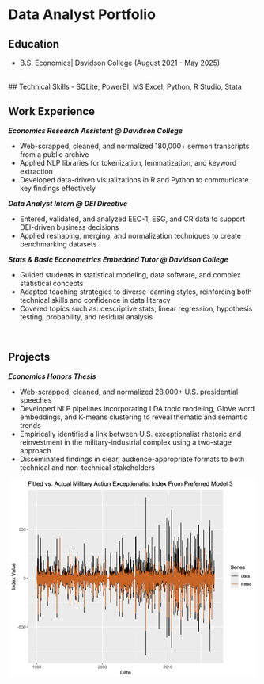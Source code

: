 # Data Analyst Portfolio

## Education 
- B.S. Economics| Davidson College (August 2021 - May 2025)
<br> 
## Technical Skills 
- SQLite, PowerBI, MS Excel, Python, R Studio, Stata
<br> 

## Work Experience
***Economics Research Assistant @ Davidson College*** <br>
- Web-scrapped, cleaned, and normalized 180,000+ sermon transcripts from a public archive<br>
- Applied NLP libraries for tokenization, lemmatization, and keyword extraction<br>
- Developed data-driven visualizations in R and Python to communicate key findings effectively<br>

***Data Analyst Intern @ DEI Directive*** <br>
- Entered, validated, and analyzed EEO-1, ESG, and CR data to support DEI-driven business decisions<br>
- Applied reshaping, merging, and normalization techniques to create benchmarking datasets<br>

***Stats & Basic Econometrics Embedded Tutor @ Davidson College***<br>
- Guided students in statistical modeling, data software, and complex statistical concepts<br>
- Adapted teaching strategies to diverse learning styles, reinforcing both technical skills and confidence in data literacy<br>
- Covered topics such as: descriptive stats, linear regression, hypothesis testing, probability, and residual analysis<br>
<br> 

## Projects<br>
***Economics Honors Thesis***<br>
- Web-scrapped, cleaned, and normalized 28,000+ U.S. presidential speeches<br>
- Developed NLP pipelines incorporating LDA topic modeling, GloVe word embeddings, and K-means clustering to reveal thematic and semantic trends<br>
- Empirically identified a link between U.S. exceptionalist rhetoric and reinvestment in the military-industrial complex using a two-stage approach<br>
- Disseminated findings in clear, audience-appropriate formats to both technical and non-technical stakeholders<br>

![Thesis Graph](assets/thesis_viz.png)

